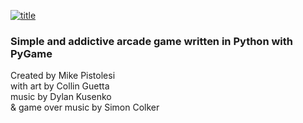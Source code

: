 
[![title](https://user-images.githubusercontent.com/119834037/258635347-b575b149-5bf0-419a-a109-3c6b1bec4092.png)](https://pstlo.github.io/navigator)

### Simple and addictive arcade game written in Python with PyGame ###

Created by Mike Pistolesi \
with art by Collin Guetta \
music by Dylan Kusenko \
& game over music by Simon Colker
